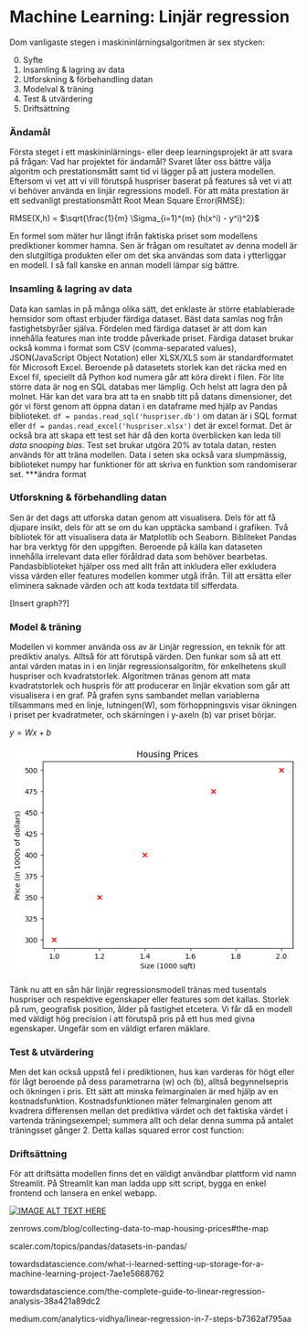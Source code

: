 # Machine Learning: Linjär regression 

Dom vanligaste stegen i maskininlärningsalgoritmen är sex stycken: 

0) Syfte
1) Insamling & lagring av data 
2) Utforskning & förbehandling datan 
3) Modelval & träning 
4) Test & utvärdering
5) Driftsättning

### Ändamål
Första steget i ett maskininlärnings- eller deep learningsprojekt är att svara på frågan: Vad har projektet för ändamål? Svaret låter oss bättre välja algoritm och prestationsmått samt tid vi lägger på att justera modellen. Eftersom vi vet att vi vill förutspå huspriser baserat på features så vet vi att vi behöver använda en linjär regressions modell.
För att mäta prestation är ett sedvanligt prestationsmått Root Mean Square Error(RMSE):

RMSE(X,h) = $\sqrt{\frac{1}{m} \Sigma_{i=1}^{m} (h(x^i) - y^i)^2}$

En formel som mäter hur långt ifrån faktiska priset som modellens prediktioner kommer hamna.
Sen är frågan om resultatet av denna modell är den slutgiltiga produkten eller om det ska användas som data i ytterliggar en modell.
I så fall kanske en annan modell lämpar sig bättre.


### Insamling & lagring av data

Data kan samlas in på många olika sätt, det enklaste är större etablablerade hemsidor som oftast erbjuder färdiga dataset. Bäst data samlas nog från fastighetsbyråer själva. Fördelen med färdiga dataset är att dom kan innehålla features man inte trodde påverkade priset. Färdiga dataset brukar också komma i format som CSV (comma-separated values), JSON(JavaScript Object Notation) eller XLSX/XLS som är standardformatet för Microsoft Excel. Beroende på datasetets storlek kan det räcka med en Excel fil, speciellt då Python kod numera går att köra direkt i filen. För lite större data är nog en SQL databas mer lämplig. Och helst att lagra den på molnet.
Här kan det vara bra att ta en snabb titt på datans dimensioner, det gör vi först genom att öppna datan i en dataframe med hjälp av Pandas biblioteket. `df = pandas.read_sql('huspriser.db')` om datan är i SQL format eller `df = pandas.read_excel('huspriser.xlsx')` det är excel format. Det är också bra att skapa ett test set här då den korta överblicken kan leda till _data snooping bias_.
Test set brukar utgöra 20% av totala datan, resten används för att träna modellen. Data i seten ska också vara slumpmässig, biblioteket numpy har funktioner för att skriva en funktion som randomiserar set.
***ändra format

### Utforskning & förbehandling datan
Sen är det dags att utforska datan genom att visualisera. Dels för att få djupare insikt, dels för att se om du kan upptäcka samband i grafiken. Två bibliotek för att visualisera data är Matplotlib och Seaborn. Bibliteket Pandas har bra verktyg för den uppgiften. Beroende på källa kan dataseten innehålla irrelevant data eller föråldrad data som behöver bearbetas. Pandasbiblioteket hjälper oss med allt från att inkludera eller exkludera vissa värden eller features modellen kommer utgå ifrån. Till att ersätta eller eliminera saknade värden och att koda textdata till sifferdata.

[Insert graph??] 


### Model & träning 

Modellen vi kommer använda oss av är Linjär regression, en teknik för att prediktiv analys. Alltså för att förutspå värden. Den funkar som så att ett antal värden matas in i en linjär regressionsalgoritm, för enkelhetens skull huspriser och kvadratstorlek. Algoritmen tränas genom att mata kvadratstorlek och huspris för att producerar en linjär ekvation som går att visualisera i en graf. På grafen syns sambandet mellan variablerna tillsammans med en linje, lutningen(W), som förhoppningsvis visar ökningen i priset per kvadratmeter, och skärningen i y-axeln (b) var priset börjar. 

$y = Wx + b$

![Graf](https://github.com/koop46/koop46/blob/main/output.png?raw=true)



Tänk nu att en sån här linjär regressionsmodell tränas med tusentals huspriser och respektive egenskaper eller features som det kallas. Storlek på rum, geografisk position, ålder på fastighet etcetera. Vi får då en modell med väldigt hög precision i att förutspå pris på ett hus med givna egenskaper. Ungefär som en väldigt erfaren mäklare.  

### Test & utvärdering 

 

Men det kan också uppstå fel i prediktionen, hus kan varderas för högt eller för lågt beroende på dess parametrarna (w) och (b), alltså begynnelsepris och ökningen i pris. Ett sätt att minska felmarginalen är med hjälp av en kostnadsfunktion. Kostnadsfunktionen mäter felmarginalen genom att kvadrera differensen mellan det prediktiva värdet och det faktiska värdet i vartenda träningsexempel; summera allt och delar denna summa på antalet träningsset gånger 2. 
Detta kallas squared error cost function: 


 

### Driftsättning 

För att driftsätta modellen finns det en väldigt användbar plattform vid namn Streamlit. 
På Streamlit kan man ladda upp sitt script, bygga en enkel frontend och lansera en enkel webapp. 



[![IMAGE ALT TEXT HERE](https://img.youtube.com/vi/8M20LyCZDOY/0.jpg)](https://www.youtube.com/watch?v=8M20LyCZDOY)




zenrows.com/blog/collecting-data-to-map-housing-prices#the-map 

scaler.com/topics/pandas/datasets-in-pandas/ 

towardsdatascience.com/what-i-learned-setting-up-storage-for-a-machine-learning-project-7ae1e5668762 

towardsdatascience.com/the-complete-guide-to-linear-regression-analysis-38a421a89dc2 

medium.com/analytics-vidhya/linear-regression-in-7-steps-b7362af795aa 

 

 